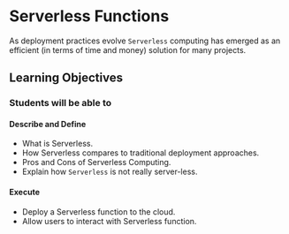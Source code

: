 # Serverless Functions

As deployment practices evolve `Serverless` computing has emerged as an efficient (in terms of time and money) solution for many projects.

## Learning Objectives

### Students will be able to

#### Describe and Define

- What is Serverless.
- How Serverless compares to traditional deployment approaches.
- Pros and Cons of Serverless Computing.
- Explain how `Serverless` is not really server-less.

#### Execute

- Deploy a Serverless function to the cloud.
- Allow users to interact with Serverless function.
